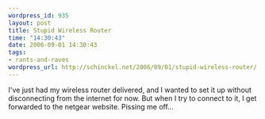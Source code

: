 ```yaml
--- 
wordpress_id: 935
layout: post
title: Stupid Wireless Router
time: "14:30:43"
date: 2006-09-01 14:30:43
tags: 
- rants-and-raves
wordpress_url: http://schinckel.net/2006/09/01/stupid-wireless-router/
---
```

I've just had my wireless router delivered, and I wanted to set it up without disconnecting from the internet for now. But when I try to connect to it, I get forwarded to the netgear website. Pissing me off... 
